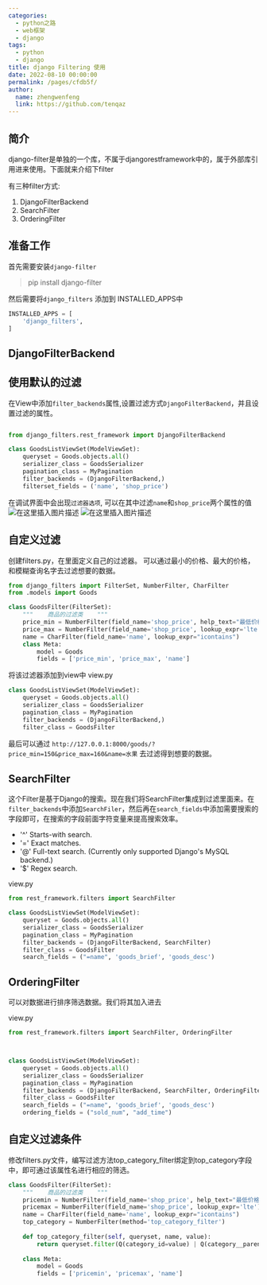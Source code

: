 ```yaml
---
categories: 
  - python之路
  - web框架
  - django
tags: 
  - python
  - django
title: django Filtering 使用
date: 2022-08-10 00:00:00
permalink: /pages/cfdb5f/
author: 
  name: zhengwenfeng
  link: https://github.com/tenqaz
---
```




## 简介

django-filter是单独的一个库，不属于djangorestframework中的，属于外部库引用进来使用。下面就来介绍下filter

有三种filter方式:
1. DjangoFilterBackend
2. SearchFilter
3. OrderingFilter

## 准备工作

首先需要安装`django-filter`
>pip install django-filter

然后需要将`django_filters` 添加到 INSTALLED_APPS中
```python
INSTALLED_APPS = [
    'django_filters',
]
```
## DjangoFilterBackend

## 使用默认的过滤

在View中添加`filter_backends`属性,设置过滤方式`DjangoFilterBackend`，并且设置过滤的属性。
```python

from django_filters.rest_framework import DjangoFilterBackend

class GoodsListViewSet(ModelViewSet):    
    queryset = Goods.objects.all()    
    serializer_class = GoodsSerializer    
    pagination_class = MyPagination    
    filter_backends = (DjangoFilterBackend,)    
    filterset_fields = ('name', 'shop_price')
```

在调试界面中会出现`过滤器选项`, 可以在其中过滤`name`和`shop_price`两个属性的值
![在这里插入图片描述](https://gcore.jsdelivr.net/gh/tenqaz/BLOG-CDN@main/1604217188654.png#alt=)
![在这里插入图片描述](https://gcore.jsdelivr.net/gh/tenqaz/BLOG-CDN@main/1604217215384.png#alt=)

## 自定义过滤

创建filters.py，在里面定义自己的过滤器。
可以通过最小的价格、最大的价格，和模糊查询名字去过滤想要的数据。

```python
from django_filters import FilterSet, NumberFilter, CharFilter
from .models import Goods

class GoodsFilter(FilterSet):   
    """    商品的过滤类    """    
    price_min = NumberFilter(field_name='shop_price', help_text="最低价格", lookup_expr='gte')    
    price_max = NumberFilter(field_name='shop_price', lookup_expr='lte')    
    name = CharFilter(field_name='name', lookup_expr="icontains")    
    class Meta:        
        model = Goods        
        fields = ['price_min', 'price_max', 'name']
```

将该过滤器添加到view中
view.py

```python
class GoodsListViewSet(ModelViewSet):    
    queryset = Goods.objects.all()    
    serializer_class = GoodsSerializer   
    pagination_class = MyPagination    
    filter_backends = (DjangoFilterBackend,)    
    filter_class = GoodsFilter
```

最后可以通过  `http://127.0.0.1:8000/goods/?price_min=150&price_max=160&name=水果` 去过滤得到想要的数据。

## SearchFilter

这个Filter是基于Django的搜索。现在我们将SearchFilter集成到过滤里面来。在`filter_backends`中添加`SearchFiler`，然后再在`search_fields`中添加需要搜索的字段即可，在搜索的字段前面字符变量来提高搜索效率。

* '^' Starts-with search.
* '=' Exact matches.
* '@' Full-text search. (Currently only supported Django's MySQL backend.)
* '$' Regex search.

view.py
```python
from rest_framework.filters import SearchFilter

class GoodsListViewSet(ModelViewSet):    
    queryset = Goods.objects.all()    
    serializer_class = GoodsSerializer    
    pagination_class = MyPagination    
    filter_backends = (DjangoFilterBackend, SearchFilter)    
    filter_class = GoodsFilter    
    search_fields = ("=name", 'goods_brief', 'goods_desc')
```

## OrderingFilter

可以对数据进行排序筛选数据。我们将其加入进去

view.py
```python
from rest_framework.filters import SearchFilter, OrderingFilter



class GoodsListViewSet(ModelViewSet):    
    queryset = Goods.objects.all()    
    serializer_class = GoodsSerializer    
    pagination_class = MyPagination    
    filter_backends = (DjangoFilterBackend, SearchFilter, OrderingFilter) 
    filter_class = GoodsFilter    
    search_fields = ("=name", 'goods_brief', 'goods_desc')
    ordering_fields = ("sold_num", "add_time")

```
## 自定义过滤条件

修改filters.py文件，编写过滤方法top_category_filter绑定到top_category字段中，即可通过该属性名进行相应的筛选。
```python
class GoodsFilter(FilterSet):    
    """    商品的过滤类    """    
    pricemin = NumberFilter(field_name='shop_price', help_text="最低价格", lookup_expr='gte')    
    pricemax = NumberFilter(field_name='shop_price', lookup_expr='lte')    
    name = CharFilter(field_name='name', lookup_expr="icontains")   
    top_category = NumberFilter(method='top_category_filter')    
    
    def top_category_filter(self, queryset, name, value):        
        return queryset.filter(Q(category_id=value) | Q(category__parent_category_id=value) | (category__parent_category__parent_category_id=value))
    
    class Meta:        
        model = Goods
        fields = ['pricemin', 'pricemax', 'name']

```